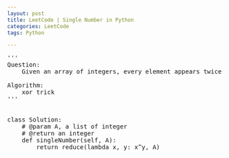 ```yaml
---
layout: post
title: LeetCode | Single Number in Python
categories: LeetCode
tags: Python

---
```

<!-- import js for mathjax -->
<script src="http://cdn.mathjax.org/mathjax/latest/MathJax.js?config=default"></script>
<script type="text/x-mathjax-config">
MathJax.Hub.Config({
tex2jax: {inlineMath: [['$','$'], ['\\(','\\)']]}
});
</script>


<pre>
'''
Question:
    Given an array of integers, every element appears twice except for one. Find that single one.

Algorithm:
    xor trick
'''


class Solution:
    # @param A, a list of integer
    # @return an integer
    def singleNumber(self, A):
        return reduce(lambda x, y: x^y, A)
</pre>
